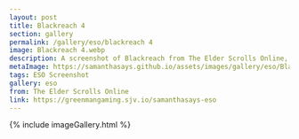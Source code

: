 ```yaml
---
layout: post
title: Blackreach 4
section: gallery
permalink: /gallery/eso/blackreach 4
image: Blackreach 4.webp
description: A screenshot of Blackreach from The Elder Scrolls Online, taken by Samantha Says.
metaImage: https://samanthasays.github.io/assets/images/gallery/eso/Blackreach 4.webp
tags: ESO Screenshot
gallery: eso
from: The Elder Scrolls Online
link: https://greenmangaming.sjv.io/samanthasays-eso
---
```

{% include imageGallery.html %}